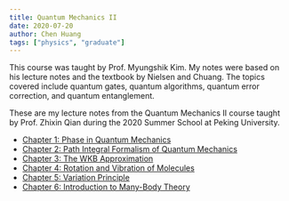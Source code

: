 ```yaml
---
title: Quantum Mechanics II
date: 2020-07-20
author: Chen Huang
tags: ["physics", "graduate"]
---
```


This course was taught by Prof. Myungshik Kim. My notes were based on his lecture notes and the textbook by Nielsen and Chuang. The topics covered include quantum gates, quantum algorithms, quantum error correction, and quantum entanglement.

These are my lecture notes from the Quantum Mechanics II course taught by Prof. Zhixin Qian during the 2020 Summer School at Peking University.

- [Chapter 1: Phase in Quantum Mechanics](./docs/ch1-phase-in-qm.pdf)
- [Chapter 2: Path Integral Formalism of Quantum Mechanics](./docs/ch2-path-integral-formalism-of-qm.pdf)
- [Chapter 3: The WKB Approximation](./docs/ch3-the-wkb-approximation.pdf)
- [Chapter 4: Rotation and Vibration of Molecules](./docs/ch4-rotation-and-vibration-of-molecules.pdf)
- [Chapter 5: Variation Principle](./docs/ch5-variational-principle-with-its-application-to-two-particle-systems.pdf)
- [Chapter 6: Introduction to Many-Body Theory](./docs/ch6-introduction-to-many-body-theory.pdf)
